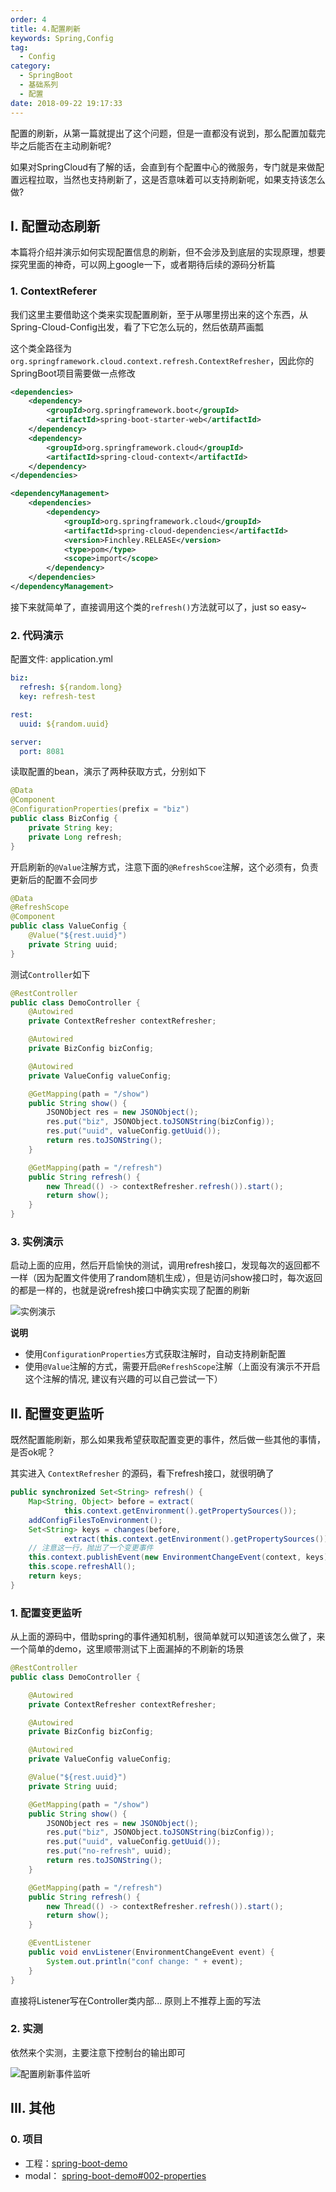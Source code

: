 ```yaml
---
order: 4
title: 4.配置刷新
keywords: Spring,Config
tag: 
  - Config
category: 
  - SpringBoot
  - 基础系列
  - 配置
date: 2018-09-22 19:17:33
---
```


配置的刷新，从第一篇就提出了这个问题，但是一直都没有说到，那么配置加载完毕之后能否在主动刷新呢?

如果对SpringCloud有了解的话，会直到有个配置中心的微服务，专门就是来做配置远程拉取，当然也支持刷新了，这是否意味着可以支持刷新呢，如果支持该怎么做?

<!-- more -->


## I. 配置动态刷新

本篇将介绍并演示如何实现配置信息的刷新，但不会涉及到底层的实现原理，想要探究里面的神奇，可以网上google一下，或者期待后续的源码分析篇

### 1. ContextReferer

我们这里主要借助这个类来实现配置刷新，至于从哪里捞出来的这个东西，从Spring-Cloud-Config出发，看了下它怎么玩的，然后依葫芦画瓢

这个类全路径为 `org.springframework.cloud.context.refresh.ContextRefresher`，因此你的SpringBoot项目需要做一点修改

```xml
<dependencies>
    <dependency>
        <groupId>org.springframework.boot</groupId>
        <artifactId>spring-boot-starter-web</artifactId>
    </dependency>
    <dependency>
        <groupId>org.springframework.cloud</groupId>
        <artifactId>spring-cloud-context</artifactId>
    </dependency>
</dependencies>

<dependencyManagement>
    <dependencies>
        <dependency>
            <groupId>org.springframework.cloud</groupId>
            <artifactId>spring-cloud-dependencies</artifactId>
            <version>Finchley.RELEASE</version>
            <type>pom</type>
            <scope>import</scope>
        </dependency>
    </dependencies>
</dependencyManagement>
```

接下来就简单了，直接调用这个类的`refresh()`方法就可以了，just so easy~

### 2. 代码演示

配置文件: application.yml

```yml
biz:
  refresh: ${random.long}
  key: refresh-test

rest:
  uuid: ${random.uuid}

server:
  port: 8081
```

读取配置的bean，演示了两种获取方式，分别如下

```java
@Data
@Component
@ConfigurationProperties(prefix = "biz")
public class BizConfig {
    private String key;
    private Long refresh;
}
```

开启刷新的`@Value`注解方式，注意下面的`@RefreshScoe`注解，这个必须有，负责更新后的配置不会同步

```java
@Data
@RefreshScope
@Component
public class ValueConfig {
    @Value("${rest.uuid}")
    private String uuid;
}
```

测试`Controller`如下

```java
@RestController
public class DemoController {
    @Autowired
    private ContextRefresher contextRefresher;

    @Autowired
    private BizConfig bizConfig;

    @Autowired
    private ValueConfig valueConfig;

    @GetMapping(path = "/show")
    public String show() {
        JSONObject res = new JSONObject();
        res.put("biz", JSONObject.toJSONString(bizConfig));
        res.put("uuid", valueConfig.getUuid());
        return res.toJSONString();
    }

    @GetMapping(path = "/refresh")
    public String refresh() {
        new Thread(() -> contextRefresher.refresh()).start();
        return show();
    }
}
```

### 3. 实例演示

启动上面的应用，然后开启愉快的测试，调用refresh接口，发现每次的返回都不一样（因为配置文件使用了random随机生成），但是访问show接口时，每次返回的都是一样的，也就是说refresh接口中确实实现了配置的刷新

![实例演示](/imgs/180922/00.gif)

**说明**

- 使用`ConfigurationProperties`方式获取注解时，自动支持刷新配置
- 使用`@Value`注解的方式，需要开启`@RefreshScope`注解（上面没有演示不开启这个注解的情况, 建议有兴趣的可以自己尝试一下）

## II. 配置变更监听

既然配置能刷新，那么如果我希望获取配置变更的事件，然后做一些其他的事情，是否ok呢？

其实进入 `ContextRefresher` 的源码，看下refresh接口，就很明确了

```java
public synchronized Set<String> refresh() {
	Map<String, Object> before = extract(
			this.context.getEnvironment().getPropertySources());
	addConfigFilesToEnvironment();
	Set<String> keys = changes(before,
			extract(this.context.getEnvironment().getPropertySources())).keySet();
	// 注意这一行，抛出了一个变更事件
	this.context.publishEvent(new EnvironmentChangeEvent(context, keys));
	this.scope.refreshAll();
	return keys;
}
```

### 1. 配置变更监听

从上面的源码中，借助spring的事件通知机制，很简单就可以知道该怎么做了，来一个简单的demo，这里顺带测试下上面漏掉的不刷新的场景

```java
@RestController
public class DemoController {

    @Autowired
    private ContextRefresher contextRefresher;

    @Autowired
    private BizConfig bizConfig;

    @Autowired
    private ValueConfig valueConfig;

    @Value("${rest.uuid}")
    private String uuid;

    @GetMapping(path = "/show")
    public String show() {
        JSONObject res = new JSONObject();
        res.put("biz", JSONObject.toJSONString(bizConfig));
        res.put("uuid", valueConfig.getUuid());
        res.put("no-refresh", uuid);
        return res.toJSONString();
    }

    @GetMapping(path = "/refresh")
    public String refresh() {
        new Thread(() -> contextRefresher.refresh()).start();
        return show();
    }

    @EventListener
    public void envListener(EnvironmentChangeEvent event) {
        System.out.println("conf change: " + event);
    }
}
```

直接将Listener写在Controller类内部... 原则上不推荐上面的写法

### 2. 实测

依然来个实测，主要注意下控制台的输出即可

![配置刷新事件监听](/imgs/180922/01.gif)



## III. 其他

### 0. 项目

- 工程：[spring-boot-demo](https://github.com/liuyueyi/spring-boot-demo)
- modal： [spring-boot-demo#002-properties](https://github.com/liuyueyi/spring-boot-demo/tree/master/spring-boot/002-properties)

